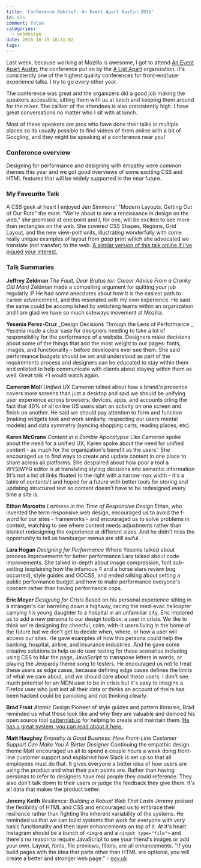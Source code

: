 ```yaml
---
title: 'Conference Debrief: An Event Apart Austin 2015'
id: 675
comment: false
categories:
  - webdesign
date: 2015-10-15 10:31:02
tags:
---
```


Last week, because working at Mozilla is awesome, I got to attend [An Event Apart Austin](http://aneventapart.com/event/austin-2015), the conference put on by the [A List Apart](http://alistapart.com/) organization. It's consistently one of the highest quality conferences for front-end/user experience talks. I try to go every other year.

The conference was great and the organizers did a good job making the speakers accessible, sitting them with us at lunch and keeping them around for the mixer. The caliber of the attendees is also consistently high. I have great conversations no matter who I sit with at lunch.

Most of these speakers are pros who have done their talks in multiple places so its usually possible to find videos of them online with a bit of Googling, and they might be speaking at a conference near you!

### Conference overview

Designing for performance and designing with empathy were common themes this year and we got good overviews of some exciting CSS and HTML features that will be widely supported in the near future.

### My Favourite Talk

A CSS geek at heart I enjoyed Jen Simmons' "Modern Layouts: Getting Out of Our Ruts" the most. “We're about to see a renaissance in design on the web," she promised at one point and I, for one, will be excited to see more than rectangles on the web. She covered CSS Shapes, Regions, Grid Layout, and the new view-port units, illustrating wonderfully with some really unique examples of layout from *gasp* print which she advocated we translate (not transfer) to the web. [A similar version of this talk online if I've piqued your interest.](https://www.youtube.com/watch?v=ZNpn7FBp_9U)

### Talk Summaries

**Jeffrey Zeldman**
_The Fault, Dear Brutus (or: Career Advice From a Cranky Old Man)_
Zeldman made a compelling argument for quitting your job regularly :P He had some anecdotes about how it is the easiest path to career advancement, and this resonated with my own experience. He said the same could be accomplished by switching teams within an organization and I am glad we have so much sideways movement at Mozilla.

**Yesenia Perez-Cruz**
_Design Decisions Through the Lens of Performance _
Yesenia made a clear case for designers needing to take a lot of responsibility for the performance of a website. Designers make decisions about some of the things that add the most weight to our pages: fonts, images, and functionality - before developers ever see them. She said performance budgets should be set and understood as part of the requirements process and designers can be educated to stay within them and enlisted to help communicate with clients about staying within them as well. Great talk +1 would watch again.

**Cameron Moll**
_Unified UX_
Cameron talked about how a brand's presence covers more screens than just a desktop and said we should be unifying user experience across browsers, devices, apps, and accounts citing the fact that 40% of all online US users start an activity on one screen and finish on another. He said we should pay attention to form and function (making widgets look and work similarly, respecting our users mental models) and data symmetry (syncing shopping carts, reading places, etc).

**Karen McGrane**
_Content in a Zombie Apocalypse_
Like Cameron spoke about the need for a unified UX, Karen spoke about the need for unified content - as much for the organization's benefit as the users'. She encouraged us to find ways to create and update content in one place to share across all platforms. She despaired about how poor a tool a WYSIWYG editor is at translating styling decisions into semantic information (It's not a list of links floated to the right with a narrow max width - it's a table of contents!) and hoped for a future with better tools for storing and updating structured text so content doesn't have to be redesigned every time a site is.

**Ethan Marcotte**
_Laziness in the Time of Responsive Design_
Ethan, who invented the term responsive web design, encouraged us to avoid the f-word for our sites - frameworks - and encouraged us to solve problems in context, watching to see where content needs adjustments rather than blanket redesigning the experience at different sizes. And he didn't miss the opportunity to tell us hamburger menus are still awful.

**Lara Hogan**
_Designing for Performance_
Where Yesenia talked about process improvements for better performance Lara talked about code improvements. She talked in-depth about image compression, font sub-setting (explaining how the infamous 4 and a horse stars review bug occurred), style guides and OOCSS, and ended talking about setting a public performance budget and how to make performance everyone's concern rather than having performance cops.

**Eric Meyer**
_Designing for Crisis_
Based on his personal experience sitting in a stranger's car barreling down a highway, racing the med-evac helicopter carrying his young daughter to a hospital in an unfamiliar city, Eric implored us to add a new persona to our design toolbox: a user in crisis. We like to think we're designing for cheerful, calm, with-it users living in the home of the future but we don't get to decide when, where, or how a user will access our sites. He gave examples of how this persona could help the banking, hospital, airline, and insurance industries. And he gave some creative solutions to help us do user testing for these scenarios including using CSS to blur the page, JavaScript to transpose letters in words, or playing the Jeopardy theme song to testers. He encouraged us not to treat these users as edge cases, because defining edge cases defines the limits of what we care about, and we should care about these users. I don't see much potential for an MDN user to be in crisis but it's easy to imagine a Firefox user who just lost all their data or thinks an account of theirs has been hacked could be panicking and not thinking clearly.

**Brad Frost**
_Atomic Design_
Pioneer of style guides and pattern libraries, Brad reminded us what these look like and why they are valuable and demoed his open source tool [patternlab.io](http://patternlab.io/) for helping to create and maintain them. [He has a great system, you can read about it here.](http://bradfrost.com/blog/post/atomic-web-design/)

**Matt Haughey**
_Empathy Is Good Business: How Front-Line Customer Support Can Make You A Better Designer_
Continuing the empathic design theme Matt encouraged us all to spend a couple hours a week doing front-line customer support and explained how Slack is set up so that all employees must do that. It gives everyone a better idea of how users are using the product and what their pain points are. Rather than having personas to refer to designers have real people they could reference. They also don't talk down to their users or judge the feedback they give them. It's all data that makes the product better.

**Jeremy Keith**
_Resilience: Building a Robust Web That Lasts_
Jeremy praised the flexibility of HTML and CSS and encouraged us to embrace their resilience rather than fighting the inherent variability of the systems. He reminded us that we can build systems that work for everyone with very basic functionality and then layer enhancements on top of it. At it's heart Instagram should be a bunch of `<img>`s and a `<input type="file">` and there's no reason to require JavaScript to see your friend's images or add your own. Layout, fonts, file previews, filters, are all enhancements. "If you build pages with the idea that parts other than HTML are optional, you will create a better and stronger web page." - [gov.uk](https://www.gov.uk/service-manual/making-software/progressive-enhancement.html)